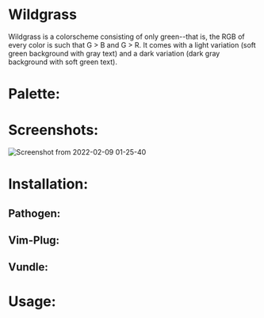 # Wildgrass

Wildgrass is a colorscheme consisting of only green--that is, the RGB of every color is such that G > B and G > R. It comes with a light variation (soft green background with gray text) and a dark variation (dark gray background with soft green text). 

# Palette:

# Screenshots:

![Screenshot from 2022-02-09 01-25-40](https://user-images.githubusercontent.com/74194607/153134278-e09f53d8-a6fa-44ca-bca2-085777b4c4e6.png)

# Installation:

## Pathogen:

## Vim-Plug:

## Vundle: 

# Usage:

